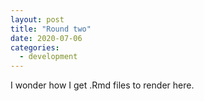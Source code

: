 ```yaml
---
layout: post
title: "Round two"
date: 2020-07-06
categories: 
  - development
---
```


I wonder how I get .Rmd files to render here.